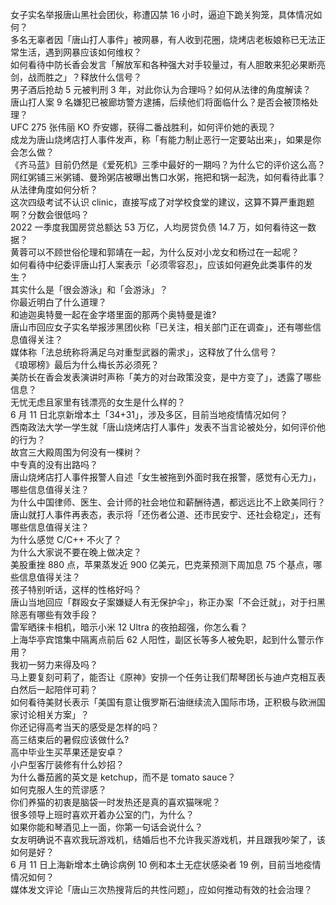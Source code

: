 女子实名举报唐山黑社会团伙，称遭囚禁 16 小时，逼迫下跪关狗笼，具体情况如何？  
多名无辜者因「唐山打人事件」被网暴，有人收到花圈，烧烤店老板娘称已无法正常生活，遇到网暴应该如何维权？  
如何看待中防长香会发言「解放军和各种强大对手较量过，有人胆敢来犯必果断亮剑，战而胜之」？释放什么信号？  
男子酒后抢劫 5 元被判刑 3 年，对此你认为合理吗？如何从法律的角度解读？  
唐山打人案 9 名嫌犯已被廊坊警方逮捕，后续他们将面临什么？是否会被顶格处理？  
UFC 275 张伟丽 KO 乔安娜，获得二番战胜利，如何评价她的表现？  
成龙为唐山烧烤店打人事件发声，称「有能力制止恶行一定要站出来」，如果是你会怎么做？  
《齐马蓝》目前仍然是《爱死机》三季中最好的一期吗？为什么它的评价这么高？  
网红粥铺三米粥铺、曼玲粥店被曝出售口水粥，拖把和锅一起洗，如何看待此事？从法律角度如何分析？  
这次四级考试不认识 clinic，直接写成了对学校食堂的建议，这算不算严重跑题啊？分数会很低吗？  
2022 一季度我国房贷总额达 53 万亿，人均房贷负债 14.7 万，如何看待这一数据？  
黄蓉可以不顾世俗伦理和郭靖在一起，为什么反对小龙女和杨过在一起呢？  
如何看待中纪委评唐山打人案表示「必须零容忍」，应该如何避免此类事件的发生？  
其实什么是「很会游泳」和「会游泳」？  
你最近明白了什么道理？  
和迪迦奥特曼一起在金字塔里面的那两个奥特曼是谁?  
唐山市回应女子实名举报涉黑团伙称「已关注，相关部门正在调查」，还有哪些信息值得关注？  
媒体称「法总统称将满足乌对重型武器的需求」，这释放了什么信号？  
《琅琊榜》最后为什么梅长苏必须死？  
美防长在香会发表演讲时声称「美方的对台政策没变，是中方变了」，透露了哪些信息？  
无忧无虑且家里有钱漂亮的女生是什么样的？  
6 月 11 日北京新增本土「34+31」，涉及多区，目前当地疫情情况如何？  
西南政法大学一学生就「唐山烧烤店打人事件」发表不当言论被处分，如何评价他的行为？  
故宫三大殿周围为何没有一棵树？  
中专真的没有出路吗？  
唐山烧烤店打人事件报警人自述「女生被拖到外面时我在报警，感觉有心无力」，哪些信息值得关注？  
为什么中国律师、医生、会计师的社会地位和薪酬待遇，都远远比不上欧美同行？  
唐山就打人事件再表态，表示将「还伤者公道、还市民安宁、还社会稳定」，还有哪些信息值得关注？  
为什么感觉 C/C++ 不火了？  
为什么大家说不要在晚上做决定？  
美股重挫 880 点，苹果蒸发近 900 亿美元，巴克莱预测下周加息 75 个基点，哪些信息值得关注？  
孩子特别听话，这样的性格好吗？  
唐山当地回应「群殴女子案嫌疑人有无保护伞」，称正办案「不会迁就」，对于扫黑除恶有哪些有效手段？  
雷军晒徕卡相机，暗示小米  12 Ultra  的夜拍超强，你怎么看？  
上海华亭宾馆集中隔离点前后 62 人阳性，副区长等多人被免职，起到什么警示作用？  
我初一努力来得及吗？  
马上要复刻可莉了，能否让《原神》安排一个任务让我们帮琴团长与迪卢克相互表白然后一起陪伴可莉？  
如何看待美财长表示「美国有意让俄罗斯石油继续流入国际市场，正积极与欧洲国家讨论相关方案」？  
你还记得高考当天的感受是怎样的吗？  
高三结束后的暑假应该做什么?  
高中毕业生买苹果还是安卓？  
小户型客厅装修有什么妙招？  
为什么番茄酱的英文是 ketchup，而不是 tomato sauce？  
如何克服人生的荒谬感？  
你们养猫的初衷是脑袋一时发热还是真的喜欢猫咪呢？  
很多领导上班时喜欢开着办公室的门，为什么？  
如果你能和琴酒见上一面，你第一句话会说什么？  
女友明确说不喜欢我玩游戏机，结婚后也不允许我买游戏机，并且跟我吵架了，该如何是好？  
6 月 11 日上海新增本土确诊病例 10 例和本土无症状感染者 19 例，目前当地疫情情况如何？  
媒体发文评论「唐山三次热搜背后的共性问题」，应如何推动有效的社会治理？  
